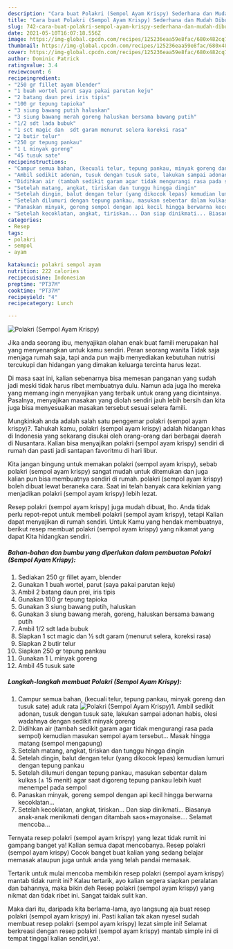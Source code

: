 ```yaml
---
description: "Cara buat Polakri (Sempol Ayam Krispy) Sederhana dan Mudah Dibuat"
title: "Cara buat Polakri (Sempol Ayam Krispy) Sederhana dan Mudah Dibuat"
slug: 742-cara-buat-polakri-sempol-ayam-krispy-sederhana-dan-mudah-dibuat
date: 2021-05-10T16:07:18.556Z
image: https://img-global.cpcdn.com/recipes/125236eaa59e8fac/680x482cq70/polakri-sempol-ayam-krispy-foto-resep-utama.jpg
thumbnail: https://img-global.cpcdn.com/recipes/125236eaa59e8fac/680x482cq70/polakri-sempol-ayam-krispy-foto-resep-utama.jpg
cover: https://img-global.cpcdn.com/recipes/125236eaa59e8fac/680x482cq70/polakri-sempol-ayam-krispy-foto-resep-utama.jpg
author: Dominic Patrick
ratingvalue: 3.4
reviewcount: 6
recipeingredient:
- "250 gr fillet ayam blender"
- "1 buah wortel parut saya pakai parutan keju"
- "2 batang daun prei iris tipis"
- "100 gr tepung tapioka"
- "3 siung bawang putih haluskan"
- "3 siung bawang merah goreng haluskan bersama bawang putih"
- "1/2 sdt lada bubuk"
- "1 sct magic dan  sdt garam menurut selera koreksi rasa"
- "2 butir telur"
- "250 gr tepung pankau"
- "1 L minyak goreng"
- "45 tusuk sate"
recipeinstructions:
- "Campur semua bahan, (kecuali telur, tepung pankau, minyak goreng dan tusuk sate) aduk rata"
- "Ambil sedikit adonan, tusuk dengan tusuk sate, lakukan sampai adonan habis, olesi wadahnya dengan sedikit minyak goreng"
- "Didihkan air (tambah sedikit garam agar tidak mengurangi rasa pada sempol) kemudian masukan sempol ayam tersebut... Masak hingga matang (sempol mengapung)"
- "Setelah matang, angkat, tiriskan dan tunggu hingga dingin"
- "Setelah dingin, balut dengan telur (yang dikocok lepas) kemudian lumuri dengan tepung pankau"
- "Setelah dilumuri dengan tepung pankau, masukan sebentar dalam kulkas (± 15 menit) agar saat digoreng tepung pankau lebih kuat menempel pada sempol"
- "Panaskan minyak, goreng sempol dengan api kecil hingga berwarna kecoklatan..."
- "Setelah kecoklatan, angkat, tiriskan... Dan siap dinikmati... Biasanya anak-anak menikmati dengan ditambah saos+mayonaise.... Selamat mencoba..."
categories:
- Resep
tags:
- polakri
- sempol
- ayam

katakunci: polakri sempol ayam 
nutrition: 222 calories
recipecuisine: Indonesian
preptime: "PT37M"
cooktime: "PT37M"
recipeyield: "4"
recipecategory: Lunch

---
```



![Polakri (Sempol Ayam Krispy)](https://img-global.cpcdn.com/recipes/125236eaa59e8fac/680x482cq70/polakri-sempol-ayam-krispy-foto-resep-utama.jpg)

Jika anda seorang ibu, menyajikan olahan enak buat famili merupakan hal yang menyenangkan untuk kamu sendiri. Peran seorang  wanita Tidak saja menjaga rumah saja, tapi anda pun wajib menyediakan kebutuhan nutrisi tercukupi dan hidangan yang dimakan keluarga tercinta harus lezat.

Di masa  saat ini, kalian sebenarnya bisa memesan panganan yang sudah jadi meski tidak harus ribet membuatnya dulu. Namun ada juga lho mereka yang memang ingin menyajikan yang terbaik untuk orang yang dicintainya. Pasalnya, menyajikan masakan yang diolah sendiri jauh lebih bersih dan kita juga bisa menyesuaikan masakan tersebut sesuai selera famili. 



Mungkinkah anda adalah salah satu penggemar polakri (sempol ayam krispy)?. Tahukah kamu, polakri (sempol ayam krispy) adalah hidangan khas di Indonesia yang sekarang disukai oleh orang-orang dari berbagai daerah di Nusantara. Kalian bisa menyajikan polakri (sempol ayam krispy) sendiri di rumah dan pasti jadi santapan favoritmu di hari libur.

Kita jangan bingung untuk memakan polakri (sempol ayam krispy), sebab polakri (sempol ayam krispy) sangat mudah untuk ditemukan dan juga kalian pun bisa membuatnya sendiri di rumah. polakri (sempol ayam krispy) boleh dibuat lewat beraneka cara. Saat ini telah banyak cara kekinian yang menjadikan polakri (sempol ayam krispy) lebih lezat.

Resep polakri (sempol ayam krispy) juga mudah dibuat, lho. Anda tidak perlu repot-repot untuk membeli polakri (sempol ayam krispy), tetapi Kalian dapat menyajikan di rumah sendiri. Untuk Kamu yang hendak membuatnya, berikut resep membuat polakri (sempol ayam krispy) yang nikamat yang dapat Kita hidangkan sendiri.

<!--inarticleads1-->

##### Bahan-bahan dan bumbu yang diperlukan dalam pembuatan Polakri (Sempol Ayam Krispy):

1. Sediakan 250 gr fillet ayam, blender
1. Gunakan 1 buah wortel, parut (saya pakai parutan keju)
1. Ambil 2 batang daun prei, iris tipis
1. Gunakan 100 gr tepung tapioka
1. Gunakan 3 siung bawang putih, haluskan
1. Gunakan 3 siung bawang merah, goreng, haluskan bersama bawang putih
1. Ambil 1/2 sdt lada bubuk
1. Siapkan 1 sct magic dan ½ sdt garam (menurut selera, koreksi rasa)
1. Siapkan 2 butir telur
1. Siapkan 250 gr tepung pankau
1. Gunakan 1 L minyak goreng
1. Ambil 45 tusuk sate




<!--inarticleads2-->

##### Langkah-langkah membuat Polakri (Sempol Ayam Krispy):

1. Campur semua bahan, (kecuali telur, tepung pankau, minyak goreng dan tusuk sate) aduk rata
<img src="https://img-global.cpcdn.com/steps/58e8a47ce63ffa96/160x128cq70/polakri-sempol-ayam-krispy-langkah-memasak-1-foto.jpg" alt="Polakri (Sempol Ayam Krispy)">1. Ambil sedikit adonan, tusuk dengan tusuk sate, lakukan sampai adonan habis, olesi wadahnya dengan sedikit minyak goreng
1. Didihkan air (tambah sedikit garam agar tidak mengurangi rasa pada sempol) kemudian masukan sempol ayam tersebut... Masak hingga matang (sempol mengapung)
1. Setelah matang, angkat, tiriskan dan tunggu hingga dingin
1. Setelah dingin, balut dengan telur (yang dikocok lepas) kemudian lumuri dengan tepung pankau
1. Setelah dilumuri dengan tepung pankau, masukan sebentar dalam kulkas (± 15 menit) agar saat digoreng tepung pankau lebih kuat menempel pada sempol
1. Panaskan minyak, goreng sempol dengan api kecil hingga berwarna kecoklatan...
1. Setelah kecoklatan, angkat, tiriskan... Dan siap dinikmati... Biasanya anak-anak menikmati dengan ditambah saos+mayonaise.... Selamat mencoba...




Ternyata resep polakri (sempol ayam krispy) yang lezat tidak rumit ini gampang banget ya! Kalian semua dapat mencobanya. Resep polakri (sempol ayam krispy) Cocok banget buat kalian yang sedang belajar memasak ataupun juga untuk anda yang telah pandai memasak.

Tertarik untuk mulai mencoba membikin resep polakri (sempol ayam krispy) mantab tidak rumit ini? Kalau tertarik, ayo kalian segera siapkan peralatan dan bahannya, maka bikin deh Resep polakri (sempol ayam krispy) yang nikmat dan tidak ribet ini. Sangat taidak sulit kan. 

Maka dari itu, daripada kita berlama-lama, ayo langsung aja buat resep polakri (sempol ayam krispy) ini. Pasti kalian tak akan nyesel sudah membuat resep polakri (sempol ayam krispy) lezat simple ini! Selamat berkreasi dengan resep polakri (sempol ayam krispy) mantab simple ini di tempat tinggal kalian sendiri,ya!.

